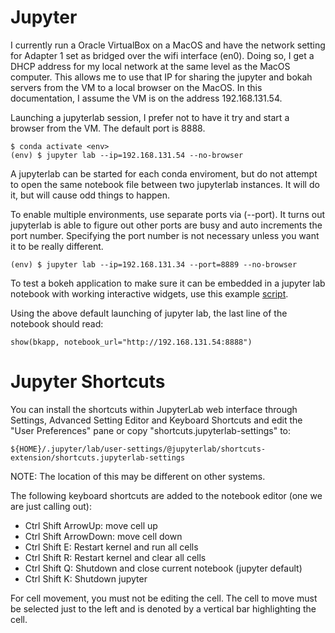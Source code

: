 # Jupyter

I currently run a Oracle VirtualBox on a MacOS and have the network setting for
Adapter 1 set as bridged over the wifi interface (en0).  Doing so, I get a DHCP
address for my local network at the same level as the MacOS computer.  This allows
me to use that IP for sharing the jupyter and bokah servers from the VM to a local
browser on the MacOS.   In this documentation, I assume the VM is on the address
192.168.131.54.

Launching a jupyterlab session, I prefer not to have it try and start a browser
from the VM.  The default port is 8888.
```
$ conda activate <env>
(env) $ jupyter lab --ip=192.168.131.54 --no-browser
```

A jupyterlab can be started for each conda enviroment, but do not attempt to
open the same notebook file between two jupyterlab instances.  It will do it,
but will cause odd things to happen.

To enable multiple environments, use separate ports via (--port).  It turns out
jupyterlab is able to figure out other ports are busy and auto increments the
port number.  Specifying the port number is not necessary unless you want it to
be really different.
```
(env) $ jupyter lab --ip=192.168.131.34 --port=8889 --no-browser
```

To test a bokeh application to make sure it can be embedded in a jupyter lab
notebook with working interactive widgets, use this example 
[script](https://github.com/bokeh/bokeh/blob/2.3.0/examples/howto/server_embed/notebook_embed.ipynb).

Using the above default launching of jupyter lab, the last line of the
notebook should read:
```
show(bkapp, notebook_url="http://192.168.131.54:8888")
```

# Jupyter Shortcuts

You can install the shortcuts within JupyterLab web interface through Settings,
Advanced Setting Editor and Keyboard Shortcuts and edit the "User Preferences"
pane or copy "shortcuts.jupyterlab-settings" to:

```text
${HOME}/.jupyter/lab/user-settings/@jupyterlab/shortcuts-extension/shortcuts.jupyterlab-settings
```
NOTE: The location of this may be different on other systems.

The following keyboard shortcuts are added to the notebook editor
(one we are just calling out):
 * Ctrl Shift ArrowUp: move cell up
 * Ctrl Shift ArrowDown: move cell down
 * Ctrl Shift E: Restart kernel and run all cells
 * Ctrl Shift R: Restart kernel and clear all cells
 * Ctrl Shift Q: Shutdown and close current notebook (jupyter default)
 * Ctrl Shift K: Shutdown jupyter

For cell movement, you must not be editing the cell. The cell to move
must be selected just to the left and is denoted by a vertical bar
highlighting the cell.
